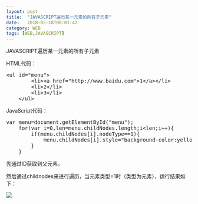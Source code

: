 ```yaml
---
layout: post
title:  "JAVASCRIPT遍历某一元素的所有子元素"
date:   2018-05-18T00:01:42
category: WEB
tags: [WEB,JAVASCRIPT]
---
```


JAVASCRIPT遍历某一元素的所有子元素

<p>HTML代码：</p><pre class="brush:html;toolbar:false">&lt;ul&nbsp;id=&quot;menu&quot;&gt;
&nbsp;&nbsp;&nbsp;&nbsp;&nbsp;&nbsp;&nbsp;&nbsp;&lt;li&gt;&lt;a&nbsp;href=&quot;http://www.baidu.com&quot;&gt;1&lt;/a&gt;&lt;/li&gt;
&nbsp;&nbsp;&nbsp;&nbsp;&nbsp;&nbsp;&nbsp;&nbsp;&lt;li&gt;2&lt;/li&gt;
&nbsp;&nbsp;&nbsp;&nbsp;&nbsp;&nbsp;&nbsp;&nbsp;&lt;li&gt;3&lt;/li&gt;
&nbsp;&nbsp;&nbsp;&nbsp;&lt;/ul&gt;</pre><p>JavaScript代码：</p><pre class="brush:js;toolbar:false">var&nbsp;menu=document.getElementById(&quot;menu&quot;);
&nbsp;&nbsp;&nbsp;&nbsp;for(var&nbsp;i=0,len=menu.childNodes.length;i&lt;len;i++){
&nbsp;&nbsp;&nbsp;&nbsp;&nbsp;&nbsp;&nbsp;&nbsp;if(menu.childNodes[i].nodeType==1){
&nbsp;&nbsp;&nbsp;&nbsp;&nbsp;&nbsp;&nbsp;&nbsp;&nbsp;&nbsp;&nbsp;&nbsp;menu.childNodes[i].style=&quot;background-color:yellow&quot;;
&nbsp;&nbsp;&nbsp;&nbsp;&nbsp;&nbsp;&nbsp;&nbsp;}
&nbsp;&nbsp;&nbsp;&nbsp;}</pre><p>先通过ID获取到父元素。</p><p>然后通过childnodes来进行遍历，当元素类型=1时（类型为元素），运行结果如下：</p><p><img src="https://ismy1.oss-cn-qingdao.aliyuncs.com/blog/1526526015967.png"/></p>